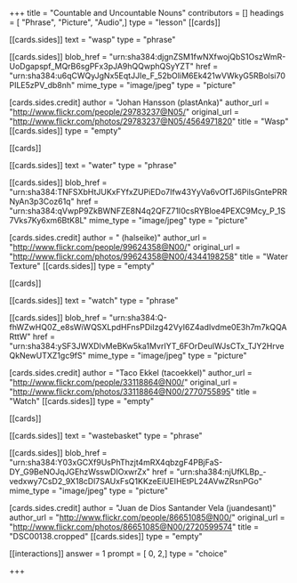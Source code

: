 +++
title = "Countable and Uncountable Nouns"
contributors = []
headings = [ "Phrase", "Picture", "Audio",]
type = "lesson"
[[cards]]

[[cards.sides]]
text = "wasp"
type = "phrase"

[[cards.sides]]
blob_href = "urn:sha384:djgnZSM1fwNXfwojQbS1OszWmR-UoDgapspf_MQrB6sgPFx3pJA9hQQwphQSyYZT"
href = "urn:sha384:u6qCWQyJgNx5EqtJJIe_F_52bOIiM6Ek421wVWkyG5RBolsi70PILE5zPV_db8nh"
mime_type = "image/jpeg"
type = "picture"

[cards.sides.credit]
author = "Johan Hansson (plastAnka)"
author_url = "http://www.flickr.com/people/29783237@N05/"
original_url = "http://www.flickr.com/photos/29783237@N05/4564971820"
title = "Wasp"
[[cards.sides]]
type = "empty"

[[cards]]

[[cards.sides]]
text = "water"
type = "phrase"

[[cards.sides]]
blob_href = "urn:sha384:TNFSXbHtJUKxFYfxZUPiEDo7Ifw43YyVa6vOfTJ6PilsGntePRRNyAn3p3Coz61q"
href = "urn:sha384:qVwpP9ZkBWNFZE8N4q2QFZ71I0csRYBloe4PEXC9Mcy_P_1S7Vks7Ky6xm6BtK8L"
mime_type = "image/jpeg"
type = "picture"

[cards.sides.credit]
author = " (halseike)"
author_url = "http://www.flickr.com/people/99624358@N00/"
original_url = "http://www.flickr.com/photos/99624358@N00/4344198258"
title = "Water Texture"
[[cards.sides]]
type = "empty"

[[cards]]

[[cards.sides]]
text = "watch"
type = "phrase"

[[cards.sides]]
blob_href = "urn:sha384:Q-fhWZwHQ0Z_e8sWiWQSXLpdHFnsPDiIzg42VyI6Z4adIvdme0E3h7m7kQQARttW"
href = "urn:sha384:ySF3JWXDlvMeBKw5ka1MvrIYT_6FOrDeuIWJsCTx_TJY2HrveQkNewUTXZ1gc9fS"
mime_type = "image/jpeg"
type = "picture"

[cards.sides.credit]
author = "Taco Ekkel (tacoekkel)"
author_url = "http://www.flickr.com/people/33118864@N00/"
original_url = "http://www.flickr.com/photos/33118864@N00/2770755895"
title = "Watch"
[[cards.sides]]
type = "empty"

[[cards]]

[[cards.sides]]
text = "wastebasket"
type = "phrase"

[[cards.sides]]
blob_href = "urn:sha384:Y03xGCXf9UsPhThzjt4mRX4qbzgF4PBjFaS-DY_G9BeNOJqJGEhzWsswDIOxwrZx"
href = "urn:sha384:njUfKLBp_-vedxwy7CsD2_9X18cDl7SAUxFsQ1KKzeEiUEIHEtPL24AVwZRsnPGo"
mime_type = "image/jpeg"
type = "picture"

[cards.sides.credit]
author = "Juan de Dios Santander Vela (juandesant)"
author_url = "http://www.flickr.com/people/86651085@N00/"
original_url = "http://www.flickr.com/photos/86651085@N00/2720599574"
title = "DSC00138.cropped"
[[cards.sides]]
type = "empty"

[[interactions]]
answer = 1
prompt = [ 0, 2,]
type = "choice"

+++
